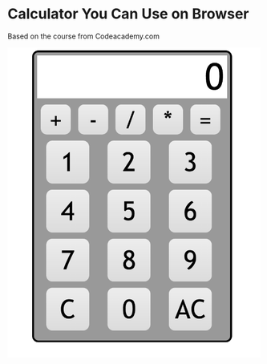 # Calculator You Can Use on Browser

Based on the course from Codeacademy.com

![](assets/calcimg.png)
